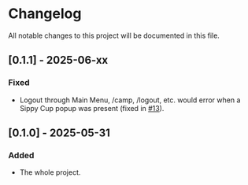# Changelog

All notable changes to this project will be documented in this file.

## [0.1.1] - 2025-06-xx

### Fixed
- Logout through Main Menu, /camp, /logout, etc. would error when a Sippy Cup popup was present (fixed in [#13](https://github.com/Raenore/Sippy-Cup/pull/13)).

## [0.1.0] - 2025-05-31

### Added
- The whole project.
